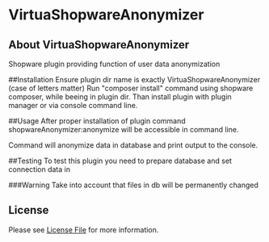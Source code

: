 # VirtuaShopwareAnonymizer
## About VirtuaShopwareAnonymizer
Shopware plugin providing function of user data anonymization

##Installation
Ensure plugin dir name is exactly VirtuaShopwareAnonymizer (case of letters matter)
Run "composer install" command using shopware composer,
while beeing in plugin dir.
Than install plugin with plugin manager or via console command line.


##Usage
After proper installation of plugin command
shopwareAnonymizer:anonymize will be accessible in command line.

Command will anonymize data in database and print output to the console.

##Testing
To test this plugin you need to prepare database and set
connection data in 

###Warning
Take into account that files in db will be permanently changed

## License
Please see [License File](LICENSE) for more information.